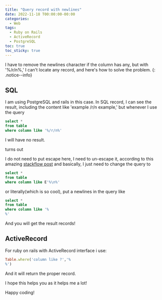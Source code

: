 ```yaml
---
title: "Query record with newlines"
date: 2022-11-18 T00:00:00-00:00
categories:
  - Web
tags:
  - Ruby on Rails
  - ActiveRecord
  - PostgreSQL
toc: true
toc_sticky: true
---
```


I have to remove the newlines character if the column has any, but with '%/r/n%,' I can't locate any record, and here's how to solve the problem.
{: .notice--info}

## SQL

I am using PostgreSQL and rails in this case.
In SQL record, I can see the result, including the content like 'example /r/n example,' but whenever I use the query

```sql
select *
from table
where column like '%/r/n%'
```
I will have no result.

turns out

I do not need to put escape here, I need to un-escape it, according to this amazing [stackflow post](https://stackoverflow.com/questions/67421846/postgres-how-to-find-text-that-contains-a-newline-character-using-like)
and basically, I just need to change the query to

```sql
select *
from table
where column like E'%\n%'
```

or literally(which is so cool), put a newlines in the query like
```sql
select *
from table
where column like '%
%'
```
And you will get the result records!

## ActiveRecord
For ruby on rails with ActiveRecord interface i use:
```ruby
Table.where('column like ?','%
%')
```
And it will return the proper record.

I hope this helps you as it helps me a lot!

Happy coding!










